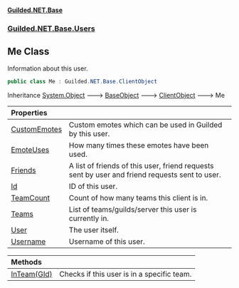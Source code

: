 
#### [Guilded.NET.Base](index 'index')
### [Guilded.NET.Base.Users](index#Guilded_NET_Base_Users 'Guilded.NET.Base.Users')
## Me Class
Information about this user.  
```csharp
public class Me : Guilded.NET.Base.ClientObject
```

Inheritance [System.Object](https://docs.microsoft.com/en-us/dotnet/api/System.Object 'System.Object') &#129106; [BaseObject](BaseObject 'Guilded.NET.Base.BaseObject') &#129106; [ClientObject](ClientObject 'Guilded.NET.Base.ClientObject') &#129106; Me  

| Properties | |
| :--- | :--- |
| [CustomEmotes](Me_CustomEmotes 'Guilded.NET.Base.Users.Me.CustomEmotes') | Custom emotes which can be used in Guilded by this user.<br/> |
| [EmoteUses](Me_EmoteUses 'Guilded.NET.Base.Users.Me.EmoteUses') | How many times these emotes have been used.<br/> |
| [Friends](Me_Friends 'Guilded.NET.Base.Users.Me.Friends') | A list of friends of this user, friend requests sent by user and friend requests sent to user.<br/> |
| [Id](Me_Id 'Guilded.NET.Base.Users.Me.Id') | ID of this user.<br/> |
| [TeamCount](Me_TeamCount 'Guilded.NET.Base.Users.Me.TeamCount') | Count of how many teams this client is in.<br/> |
| [Teams](Me_Teams 'Guilded.NET.Base.Users.Me.Teams') | List of teams/guilds/server this user is currently in.<br/> |
| [User](Me_User 'Guilded.NET.Base.Users.Me.User') | The user itself.<br/> |
| [Username](Me_Username 'Guilded.NET.Base.Users.Me.Username') | Username of this user.<br/> |

| Methods | |
| :--- | :--- |
| [InTeam(GId)](Me_InTeam(GId) 'Guilded.NET.Base.Users.Me.InTeam(Guilded.NET.Base.GId)') | Checks if this user is in a specific team.<br/> |
